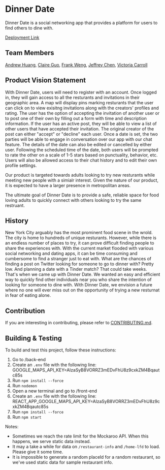 # Dinner Date
Dinner Date is a social networking app that provides a platform for users to find others to dine with.

[Deployment Link](https://dinnerdate-vvwz2.ondigitalocean.app/login)

## Team Members
[Andrew Huang](https://github.com/andrew0022), [Claire Guo](https://github.com/clairekguo), [Frank Weng](https://github.com/wengf2086), [Jeffrey Chen](https://github.com/FrozenEclipse), [Victoria Carroll](https://github.com/victoriacarroll323) 

## Product Vision Statement
With Dinner Date, users will need to register with an account. Once logged in, they will gain access to all the resturants and invitations in their geographic area. A map will display pins marking resturants that the user can click on to view exisitng invitations along with the creators' profiles and rating. The user has the option of accepting the invitation of another user or to post one of their own by filling out a form with time and description information. If the user has an active post, they will be able to view a list of other users that have accepted their invitation. The original creator of the post can either "accept" or "decline" each user. Once a date is set, the two parties will be able to engage in conversation over our app with our chat feature. The details of the date can also be edited or cancelled by either user. Following the scheduled time of the date, both users will be prompted to rate the other on a scale of 1-5 stars based on punctuality, behavior, etc. Users will also be allowed access to their chat history and to edit their own profile settings.

Our product is targeted towards adults looking to try new resturants while meeting new people with a simialr interest. Given the nature of our product, it is expected to have a larger presence in metropolitan areas. 

The ultimate goal of Dinner Date is to provide a safe, reliable space for food loving adults to quickly connect with others looking to try the same restruant. 

## History
New York City arguably has the most prominent food scene in the wrold. The city is home to hundreds of unique resturants. However, while there is an endless number of places to try, it can prove difficult finding people to share the experiences with. With the current market flooded with various social networking and dating apps, it can be time consuming and cumbersome to find a stranger just to eat with. What are the chances of finding a post on Twitter looking for someone to go to dinner with? Pretty low. And planning a date with a Tinder match? That could take weeks. That's when we came up with Dinner Date. We wanted an easy and efficient way to quickly find other individuals near you who share the intention of looking for someone to dine with. With Dinner Date, we envision a future where no one will ever miss out on the opportunity of trying a new resturnat in fear of eating alone. 

## Contribution
If you are interesting in contributing, please refer to [CONTRIBUTING.md](./CONTRIBUTING.md).

## Building & Testing 
To build and test this project, follow these instructions:
1. Go to /back-end
2. Create an `.env` file with the following line:
GOOGLE_MAPS_API_KEY=AIzaSyB8VORRZ3mEDvFhU8z9cxkZM4Bqautc85s
3. Run `npm install --force`
4. Run `nodemon`
5. Open a new terminal and go to /front-end
6. Create an `.env` file with the following line:
REACT_APP_GOOGLE_MAPS_API_KEY=AIzaSyB8VORRZ3mEDvFhU8z9cxkZM4Bqautc85s
7. Run `npm install --force`
8. Run `npm start`

Notes: 
- Sometimes we reach the rate limit for the Mockaroo API. When this happens, we serve static data instead.
- It may a take a while for data on `/restaurant-info` and `/home-lfd` to load. Please give it some time.
- It is impossible to generate a random placeId for a random restaurant, so we've used static data for sample restaurant info. 